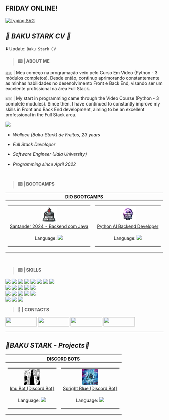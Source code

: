 <div align="left">

## FRIDAY ONLINE!

[![Typing SVG](https://readme-typing-svg.herokuapp.com?font=Kanit&multiline=true&height=75&lines=%22A+imagina%C3%A7%C3%A3o+%C3%A9+mais+importante+que+;o+conhecimento.%22;---+Albert+Einstein)](https://git.io/typing-svg)

</div>


<div align="left">

## **_👾 BAKU STARK CV 👾_**

⬇️ Update: `Baku Stark CV`


> **⌨️ | ABOUT ME**

` 🇧🇷 ` | Meu começo na programação veio pelo Curso Em Vídeo (Python - 3 módulos completos). Desde então, continuo aprimorando constantemente as minhas habilidades no desenolvimento Front e Back End, visando ser um excelente profissional na área Full Stack.

` 🇺🇸 ` | My start in programming came through the Video Course (Python - 3 complete modules). Since then, I have continued to constantly improve my skills in Front and Back End development, aiming to be an excellent professional in the Full Stack area.

<a href="https://baku-stark.github.io/Portfolio-Wallace/index.html"><img src="https://img.shields.io/badge/Portfolio-%23000000.svg?style=for-the-badge&logo=firefox&logoColor=#FF7139"/></a>

- _Wallace (Baku-Stark) de Freitas, 23 years_

- _Full Stack Developer_

- _Software Engineer (Jala University)_

- _Programming since April 2022_


<br />

> **⌨️ | BOOTCAMPS**

<table>

  <thead>

  <tr align="center">

  <th colspan="2">DIO BOOTCAMPS</th>

  </tr>

  </thead>

  <tbody>

  <tr align="center">
  <td>
  <table>

  <tr align="center">

  <td>
      <img height="50" src="img/bootcamp_java.png"/>
      <br>
      <a
        href="https://web.dio.me/track/7da9882f-2f0d-4f4d-b997-f300ce50f9f5"
      >Santander 2024 - Backend com Java
      </a>
  </td>
  </tr>

  <tr align="center">

  <td>

  Language: <img height=15 src="https://cdn.jsdelivr.net/gh/devicons/devicon/icons/java/java-plain.svg"/>
   
  </td>
  </tr>
  </table>
  
  </td>
  <td>

  <table>

  <tr align="center">

  <td>
      <img height="50" src="img/bootcamp_python.png"/>
      <br>
      <a
        href="https://web.dio.me/track/70304c16-a7d8-4066-97de-16345e1653a6"
      >Python AI Backend Developer
      </a>
  </td>
  </tr>

  <tr align="center">

  <td>

  Language: <img height=15 src="https://cdn.jsdelivr.net/gh/devicons/devicon/icons/python/python-original.svg"/>
    
  </td>

  </tr>

  </table>

  </td>

  </tr>
  </tbody>
</table>

<br />

> **⌨️ | SKILLS**

<img src="https://img.shields.io/badge/Rusty-3776AB?style=for-the-badge&logo=rust&logoColor=gray&color=111111"/>
<img src="https://img.shields.io/badge/MarkDown-3776AB?style=for-the-badge&logo=markdown&logoColor=darkgray&color=111111"/>
<img src="https://img.shields.io/badge/Python-3776AB?style=for-the-badge&logo=python&logoColor=blue&color=111111"/>
<img src="https://img.shields.io/badge/TypeScript-3776AB?style=for-the-badge&logo=typescript&logoColor=darkblue&color=111111"/>
<img src="https://img.shields.io/badge/C%2B%2B-3776AB?style=for-the-badge&logo=c%2B%2B&logoColor=0c00f7&color=111111"/>
<img src="https://img.shields.io/badge/JavaScript-3776AB?style=for-the-badge&logo=javascript&logoColor=yellow&color=111111"/>
<img src="https://img.shields.io/badge/Java-3776AB?style=for-the-badge&logo=openjdk&logoColor=orange&color=111111"/>
<img src="https://img.shields.io/badge/Ruby-3776AB?style=for-the-badge&logo=ruby&logoColor=darkred&color=111111"/>

<br />

<img src="https://img.shields.io/badge/HTML5-3776AB?style=for-the-badge&logo=html5&logoColor=f54b02&color=111111"/>
<img src="https://img.shields.io/badge/CSS3-3776AB?style=for-the-badge&logo=css3&logoColor=0c98f5&color=111111"/>
<img src="https://img.shields.io/badge/SASS-3776AB?style=for-the-badge&logo=sass&logoColor=fc519b&color=111111"/>
<img src="https://img.shields.io/badge/BootStrap-3776AB?style=for-the-badge&logo=bootstrap&logoColor=purple&color=111111"/>
<img src="https://img.shields.io/badge/TailWind-3776AB?style=for-the-badge&logo=tailwindcss&logoColor=ocean&color=111111"/>

<br />

<img src="https://img.shields.io/badge/React-3776AB?style=for-the-badge&logo=react&logoColor=05bafc&color=111111"/>
<img src="https://img.shields.io/badge/Vue.JS-3776AB?style=for-the-badge&logo=vue.js&logoColor=lightgreen&color=111111"/>
<img src="https://img.shields.io/badge/Angular.JS-3776AB?style=for-the-badge&logo=angular&logoColor=f74239&color=111111"/>
<img src="https://img.shields.io/badge/FLASK-3776AB?style=for-the-badge&logo=flask&logoColor=gray&color=111111"/>
<img src="https://img.shields.io/badge/Django-3776AB?style=for-the-badge&logo=django&logoColor=darkgreen&color=111111"/>

<br />

<img src="https://img.shields.io/badge/MySQL-3776AB?style=for-the-badge&logo=mysql&logoColor=05bafc&color=111111"/>
<img src="https://img.shields.io/badge/SQLite3-3776AB?style=for-the-badge&logo=sqlite&logoColor=05bafc&color=111111"/>
<img src="https://img.shields.io/badge/MongoDB-3776AB?style=for-the-badge&logo=mongodb&logoColor=darkgreen&color=111111"/>

<br />

> **📱 | CONTACTS**

<a href="https://twitter.com/Walleemc2"><img src="https://img.shields.io/badge/Walleemc2-1DA1F2?style=for-the-badge&logo=x&logoColor=FFFFFF&color=111111" height="30" width="100"/></a>
<a href="https://instagram.com/wallace_emc2"><img src="https://img.shields.io/badge/walle_emc2-6610F2?style=for-the-badge&logo=Instagram&logoColor=FFFFFF&color=111111" height="30" width="100"/></a>
<a href="https://www.linkedin.com/in/wallace-freitas-92a2061b6/"><img src="https://img.shields.io/badge/Wallace freitas-0077B5?style=for-the-badge&logo=linkedin&logoColor=FFFFFF&color=111111" height="30" width="100"/></a>
<a href="https://www.reddit.com/user/StarkBakuha"><img src="https://img.shields.io/badge/StarkBakuha-FF4500?style=for-the-badge&logo=reddit&logoColor=FFFFFF&color=111111" height="30" width="100"/></a>

</div>

----

<div align="left">

## **_👾BAKU STARK - Projects👾_**

<table>

  <thead>

  <tr align="center">

  <th colspan="2">DISCORD BOTS</th>

  </tr>

  </thead>

  <tbody>

  <tr align="center">
  <td>
  <table>

  <tr align="center">

  <td>
      <img height="50"  width="50" src="img/im_sama_bot_discord.jpeg"/>
      <br>
      <a
        href="https://discord.com/api/oauth2/authorize?client_id=1055540316725313626&permissions=8&scope=applications.commands%20bot"
      >Imu Bot [Discord Bot]
      </a>
  </td>
  </tr>

  <tr align="center">

  <td>

  Language: <img height=15 src="https://cdn.jsdelivr.net/gh/devicons/devicon/icons/javascript/javascript-plain.svg"/>
   
  </td>
  </tr>
  </table>
  
  </td>
  <td>

  <table>

  <tr align="center">

  <td>
      <img height="50" width="50" src="img/SprightBlue-Icon.png"/>
      <br>
      <a
        href="https://discord.com/api/oauth2/authorize?client_id=1055540316725313626&permissions=8&scope=applications.commands%20bot"
      >Spright Blue [Discord Bot]
      </a>
  </td>
  </tr>

  <tr align="center">

  <td>

  Language: <img height=15 src="https://cdn.jsdelivr.net/gh/devicons/devicon/icons/python/python-original.svg"/>
    
  </td>

  </tr>

  </table>

  </td>

  </tr>
  </tbody>
</table>

</div>